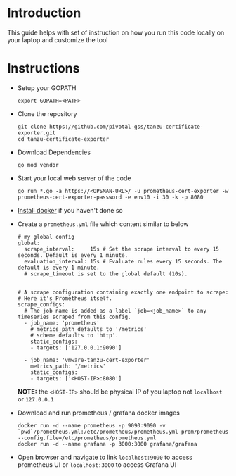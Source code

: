 # Introduction

This guide helps with set of instruction on how you run this code locally on your laptop and customize the tool

# Instructions

+ Setup your GOPATH
  ```
  export GOPATH=<PATH>
  ```
+ Clone the repository
  ```
  git clone https://github.com/pivotal-gss/tanzu-certificate-exporter.git
  cd tanzu-certificate-exporter
  ```
+ Download Dependencies
  ```
  go mod vendor
  ```
+ Start your local web server of the code
  ```
  go run *.go -a https://<OPSMAN-URL>/ -u prometheus-cert-exporter -w prometheus-cert-exporter-password -e env10 -i 30 -k -p 8080
  ```
+ [Install docker](https://docs.docker.com/get-docker/) if you haven't done so
+ Create a `prometheus.yml` file which content similar to below
    ```
    # my global config
    global:
      scrape_interval:     15s # Set the scrape interval to every 15 seconds. Default is every 1 minute.
      evaluation_interval: 15s # Evaluate rules every 15 seconds. The default is every 1 minute.
      # scrape_timeout is set to the global default (10s).
    
    
    # A scrape configuration containing exactly one endpoint to scrape:
    # Here it's Prometheus itself.
    scrape_configs:
      # The job name is added as a label `job=<job_name>` to any timeseries scraped from this config.
      - job_name: 'prometheus'
        # metrics_path defaults to '/metrics'
        # scheme defaults to 'http'.
        static_configs:
        - targets: ['127.0.0.1:9090']
    
      - job_name: 'vmware-tanzu-cert-exporter'
        metrics_path: '/metrics'
        static_configs:
        - targets: ['<HOST-IP>:8080']
    ```
    **NOTE:** the `<HOST-IP>` should be physical IP of you laptop not `localhost` or `127.0.0.1`
+ Download and run prometheus / grafana docker images

    ```
    docker run -d --name prometheus -p 9090:9090 -v `pwd`/prometheus.yml:/etc/prometheus/prometheus.yml prom/prometheus --config.file=/etc/prometheus/prometheus.yml
    docker run -d --name grafana -p 3000:3000 grafana/grafana
    ```
 
+ Open browser and navigate to link `localhost:9090` to access prometheus UI or `localhost:3000` to access Grafana UI